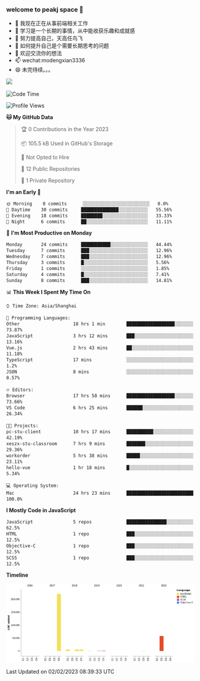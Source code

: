 ### welcome to peakj space 👋



- 🔭 我现在正在从事前端相关工作
- 🌱 学习是一个长期的事情，从中能收获乐趣和成就感
- 👯 努力提高自己，天高任鸟飞
- 🤔 如何提升自己是个需要长期思考的问题
- 💬 欢迎交流你的想法
- 📫 wechat:modengxian3336
- 😄 未完待续。。。

![](https://s2.ax1x.com/2019/06/28/ZKxc4J.jpg)

<!--START_SECTION:waka-->
![Code Time](http://img.shields.io/badge/Code%20Time-2%2C185%20hrs%206%20mins-blue)

![Profile Views](http://img.shields.io/badge/Profile%20Views-0-blue)

**🐱 My GitHub Data** 

> 🏆 0 Contributions in the Year 2023
 > 
> 📦 105.5 kB Used in GitHub's Storage 
 > 
> 🚫 Not Opted to Hire
 > 
> 📜 12 Public Repositories 
 > 
> 🔑 1 Private Repository 
 > 
**I'm an Early 🐤** 

```text
🌞 Morning    0 commits      ░░░░░░░░░░░░░░░░░░░░░░░░░   0.0% 
🌆 Daytime    30 commits     ██████████████░░░░░░░░░░░   55.56% 
🌃 Evening    18 commits     ████████░░░░░░░░░░░░░░░░░   33.33% 
🌙 Night      6 commits      ██░░░░░░░░░░░░░░░░░░░░░░░   11.11%

```
📅 **I'm Most Productive on Monday** 

```text
Monday       24 commits     ███████████░░░░░░░░░░░░░░   44.44% 
Tuesday      7 commits      ███░░░░░░░░░░░░░░░░░░░░░░   12.96% 
Wednesday    7 commits      ███░░░░░░░░░░░░░░░░░░░░░░   12.96% 
Thursday     3 commits      █░░░░░░░░░░░░░░░░░░░░░░░░   5.56% 
Friday       1 commits      ░░░░░░░░░░░░░░░░░░░░░░░░░   1.85% 
Saturday     4 commits      █░░░░░░░░░░░░░░░░░░░░░░░░   7.41% 
Sunday       8 commits      ███░░░░░░░░░░░░░░░░░░░░░░   14.81%

```


📊 **This Week I Spent My Time On** 

```text
⌚︎ Time Zone: Asia/Shanghai

💬 Programming Languages: 
Other                    18 hrs 1 min        ██████████████████░░░░░░░   73.87% 
JavaScript               3 hrs 12 mins       ███░░░░░░░░░░░░░░░░░░░░░░   13.16% 
Vue.js                   2 hrs 43 mins       ██░░░░░░░░░░░░░░░░░░░░░░░   11.18% 
TypeScript               17 mins             ░░░░░░░░░░░░░░░░░░░░░░░░░   1.2% 
JSON                     8 mins              ░░░░░░░░░░░░░░░░░░░░░░░░░   0.57%

🔥 Editors: 
Browser                  17 hrs 58 mins      ██████████████████░░░░░░░   73.66% 
VS Code                  6 hrs 25 mins       ██████░░░░░░░░░░░░░░░░░░░   26.34%

🐱‍💻 Projects: 
pc-stu-client            10 hrs 17 mins      ██████████░░░░░░░░░░░░░░░   42.19% 
xeszx-stu-classroom      7 hrs 9 mins        ███████░░░░░░░░░░░░░░░░░░   29.36% 
workorder                5 hrs 38 mins       █████░░░░░░░░░░░░░░░░░░░░   23.11% 
hello-vue                1 hr 18 mins        █░░░░░░░░░░░░░░░░░░░░░░░░   5.34%

💻 Operating System: 
Mac                      24 hrs 23 mins      █████████████████████████   100.0%

```

**I Mostly Code in JavaScript** 

```text
JavaScript               5 repos             ███████████████░░░░░░░░░░   62.5% 
HTML                     1 repo              ███░░░░░░░░░░░░░░░░░░░░░░   12.5% 
Objective-C              1 repo              ███░░░░░░░░░░░░░░░░░░░░░░   12.5% 
SCSS                     1 repo              ███░░░░░░░░░░░░░░░░░░░░░░   12.5%

```


**Timeline**

![Chart not found](https://raw.githubusercontent.com/PeakJ/PeakJ/master/charts/bar_graph.png) 


 Last Updated on 02/02/2023 08:39:33 UTC
<!--END_SECTION:waka-->
